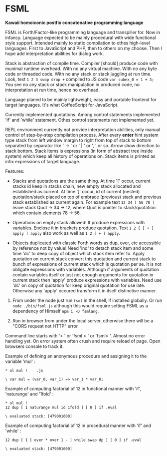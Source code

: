 # FSML
**Kawaii homoiconic postfix concatenative programming language**

FSML is Forth/Factor-like programming language and transpiller for. Now in infancy. Language expected to be mainly procedural with wide functional style support. Intended mainly to static compilation to othes high-level languages. First to JavaScript and PHP, then to others on my choose. Then I hope add interpretation abilities for dialog work.

Stack is abstraction of compile time. Compiler \[should\] produce code with munimal runtime overhead. With no any virtual machine. With no any byte code or threaded code. With no any stack or stack juggling at run time. Look, text `1 2 3 swap drop +` compiled to JS code `var subex_0 = 1 + 3;` You see no any stack or stack manipulation in produced code, no interpretation at run time, hence no overhead.

Language planed to be mainly lightweight, easy and portable frontend for target languages. It's what CoffeeScript for JavaScript.

Currently implemented quotations. Among control statements implemented 'if' and 'while' statement. Othes control statements not implemented yet.

REPL environment currently not provide interpretation abilities, only manual control of step-by-step compilation process. After every **enter** hint system type stack from left window margin to right from top of stack to bottom separated by separator like ' -> ' or ' | ' or ', ' or so. Arrow show direction to stack bottom. Stack items is expressions (in form of abstract tree inside system) which keep all history of operations on. Stack items is printed as infix expressions of target language.

Features:

* Stacks and quotations are the same thing. At time '\[' occur, current stacks id keep in stacks chain, new empty stack allocated and established as current. At time '\]' occur, id of current (nested) quotation/stack placed on top of embrace (previous) stack and previous stack established as current again. For example text `12 34 [ 56 78 ]` leave stack Quot -> 34 -> 12, where Quot is pointer to stack/quotation which contain elements 78 -> 56.

* Operations on empty stack allowed! It produce expressions with variables. Enclose it in brackets produce quotation. Text `1 2 [ [ + ] apply ] apply` also work as well as `1 2 [ + ] apply`.

* Objects duplicated with classic Forth words as dup, over, etc accessible by reference not by value! Need 'ind' to detach stack item and some time 'dc' to deep copy of object which stack item refer to. Apply quotation on current stack convert this quotation and current stack to bunch of expressions of current stack which is quotation per se. It is not obligate expressions with variables. Although if arguments of quotation contain variables itself or just not enough arguments for quotation in current stack then 'apply' produce expressions with variables. Need use 'dc' on copy of quotation for keep original quotation for use late. Otherwise any 'apply' occured transform it in itself distinctive manner.

1. From under the node just run `fsml` in the shell, if installed globally. Or run `node ./bin/fsml.js` although this would require setting FSML as a dependency of Himself `npm i -D fsmlang`.

2. Run in browser from under the local server, otherwise there will be a "CORS request not HTTP" error.

Command line starts with '> ' or 'fsml > ' or 'fsml> '. Almost no error handling yet. On error system often crush and require reload of page. Open browsers console to track it.


Example of defining an anonymous procedure and assigning it to the variable 'mul' :

```forth
* ol mul !    .js

\ var mul = (var_0, var_1) => var_1 * var_0;
```

Example of computing factorial of 12 in functional manner with 'if', 'naturange' and '1fold' :

```forth
* ol mul !
12 dup [ 1 naturange mul id 1fold ] [ 0 ] if .eval

\ evaluated stack: [479001600]
```

Example of computing factorial of 12 in procedural manner with 'if' and 'while' :

```factor
12 dup [ 1 [ over * over 1 - ] while swap dp ] [ 0 ] if .eval

\ evaluated stack: [479001600]
```

